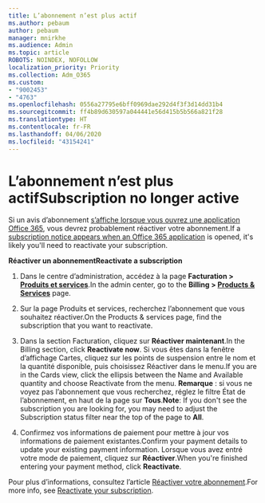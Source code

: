 ```yaml
---
title: L’abonnement n’est plus actif
ms.author: pebaum
author: pebaum
manager: mnirkhe
ms.audience: Admin
ms.topic: article
ROBOTS: NOINDEX, NOFOLLOW
localization_priority: Priority
ms.collection: Adm_O365
ms.custom:
- "9002453"
- "4763"
ms.openlocfilehash: 0556a27795e6bff0969dae292d4f3f3d14dd31b4
ms.sourcegitcommit: ff4b89d630597a044441e56d415b5b566a821f28
ms.translationtype: HT
ms.contentlocale: fr-FR
ms.lasthandoff: 04/06/2020
ms.locfileid: "43154241"
---
```

# <a name="subscription-no-longer-active"></a><span data-ttu-id="13d06-102">L’abonnement n’est plus actif</span><span class="sxs-lookup"><span data-stu-id="13d06-102">Subscription no longer active</span></span>

<span data-ttu-id="13d06-103">Si un avis d’abonnement [s’affiche lorsque vous ouvrez une application Office 365](https://support.office.com/article/A-subscription-notice-appears-when-I-open-an-Office-365-application-4CABE32C-F594-4C0E-9191-3D3ADE10CCEB), vous devrez probablement réactiver votre abonnement.</span><span class="sxs-lookup"><span data-stu-id="13d06-103">If a [subscription notice appears when an Office 365 application](https://support.office.com/article/A-subscription-notice-appears-when-I-open-an-Office-365-application-4CABE32C-F594-4C0E-9191-3D3ADE10CCEB) is opened, it's likely you'll need to reactivate your subscription.</span></span>

<span data-ttu-id="13d06-104">**Réactiver un abonnement**</span><span class="sxs-lookup"><span data-stu-id="13d06-104">**Reactivate a subscription**</span></span>

1. <span data-ttu-id="13d06-105">Dans le centre d’administration, accédez à la page **Facturation > [Produits et services](https://go.microsoft.com/fwlink/p/?linkid=842054)**.</span><span class="sxs-lookup"><span data-stu-id="13d06-105">In the admin center, go to the **Billing > [Products & Services](https://go.microsoft.com/fwlink/p/?linkid=842054)** page.</span></span>

2. <span data-ttu-id="13d06-106">Sur la page Produits et services, recherchez l’abonnement que vous souhaitez réactiver.</span><span class="sxs-lookup"><span data-stu-id="13d06-106">On the Products & services page, find the subscription that you want to reactivate.</span></span>

3. <span data-ttu-id="13d06-107">Dans la section Facturation, cliquez sur **Réactiver maintenant**.</span><span class="sxs-lookup"><span data-stu-id="13d06-107">In the Billing section, click **Reactivate now**.</span></span>  <span data-ttu-id="13d06-108">Si vous êtes dans la fenêtre d’affichage Cartes, cliquez sur les points de suspension entre le nom et la quantité disponible, puis choisissez Réactiver dans le menu.</span><span class="sxs-lookup"><span data-stu-id="13d06-108">If you are in the Cards view, click the ellipsis between the Name and Available quantity and choose Reactivate from the menu.</span></span> <span data-ttu-id="13d06-109">**Remarque** : si vous ne voyez pas l’abonnement que vous recherchez, réglez le filtre État de l’abonnement, en haut de la page sur **Tous**.</span><span class="sxs-lookup"><span data-stu-id="13d06-109">**Note**: If you don't see the subscription you are looking for, you may need to adjust the Subscription status filter near the top of the page to **All**.</span></span>

4. <span data-ttu-id="13d06-110">Confirmez vos informations de paiement pour mettre à jour vos informations de paiement existantes.</span><span class="sxs-lookup"><span data-stu-id="13d06-110">Confirm your payment details to update your existing payment information.</span></span> <span data-ttu-id="13d06-111">Lorsque vous avez entré votre mode de paiement, cliquez sur **Réactiver**.</span><span class="sxs-lookup"><span data-stu-id="13d06-111">When you're finished entering your payment method, click **Reactivate**.</span></span>

<span data-ttu-id="13d06-112">Pour plus d’informations, consultez l’article [Réactiver votre abonnement](https://docs.microsoft.com/office365/admin/subscriptions-and-billing/reactivate-your-subscription).</span><span class="sxs-lookup"><span data-stu-id="13d06-112">For more info, see [Reactivate your subscription](https://docs.microsoft.com/office365/admin/subscriptions-and-billing/reactivate-your-subscription).</span></span> 
